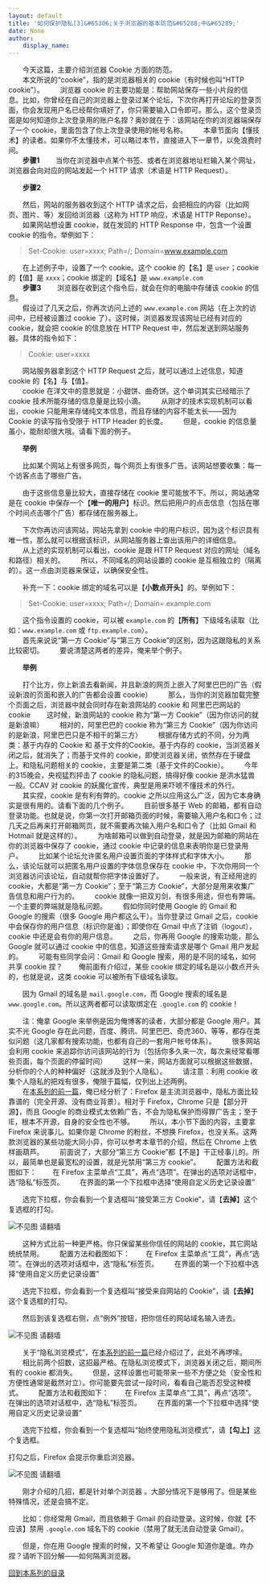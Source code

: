 ```yaml
---
layout: default
title: '如何保护隐私[3]&#65306;关于浏览器的基本防范&#65288;中&#65289;'
date: None
author:
    display_name: 
---
```


　　今天这篇，主要介绍浏览器 Cookie 方面的防范。  
　　本文所说的“cookie”，指的是浏览器相关的 cookie（有时候也叫“HTTP cookie”）。 　　浏览器 cookie 的主要功能是：帮助网站保存一些小片段的信息。比如，你曾经在自己的浏览器上登录过某个论坛，下次你再打开论坛的登录页面，你会发现用户名已经帮你填好了，你只需要输入口令即可。那么，这个登录页面是如何知道你上次登录用的账户名捏？奥妙就在于：该网站在你的浏览器端保存了一个 cookie，里面包含了你上次登录使用的帐号名称。 　　本章节面向【懂技术】的读者。如果你不太懂技术，可以略过本节，直接进入下一章节，以免浪费时间。  
　　**步骤1** 　　当你在浏览器中点某个书签、或者在浏览器地址栏输入某个网址，浏览器会向对应的网站发起一个 HTTP 请求（术语是 HTTP Request）。

　　**步骤2**

　　然后，网站的服务器收到这个 HTTP 请求之后，会把相应的内容（比如网页、图片、等）发回给浏览器（这称为 HTTP 响应，术语是 HTTP Reponse）。 　　如果网站想设置 cookie，就在发回的 HTTP Response 中，包含一个设置 cookie 的指令。举例如下：

> Set-Cookie: user=xxxx; Path=/; Domain=www.example.com

　　在上述例子中，设置了一个 cookie。这个 cookie 的【名】是 `user`；cookie 的【值】是 `xxxx`；cookie 绑定的【域名】是 `www.example.com`  
　　**步骤3** 　　浏览器在收到这个指令后，就会在你的电脑中存储该 cookie 的信息。  
　　假设过了几天之后，你再次访问上述的 `www.example.com` 网站（在上次的访问中，已经被设置过 cookie 了）。这时候，浏览器发现该网址已经有对应的 cookie，就会把 cookie 的信息放在 HTTP Request 中，然后发送到网站服务器。具体的指令如下：  

> Cookie: user=xxxx

　　网站服务器拿到这个 HTTP Request 之后，就可以通过上述信息，知道 cookie 的【名】与【值】。  
　　cookie 在洋文中的意思就是：小甜饼、曲奇饼。这个单词其实已经暗示了 cookie 技术所能存储的信息量是比较小滴。 　　从刚才的技术实现机制可以看出，cookie 只能用来存储纯文本信息，而且存储的内容不能太长——因为 Cookie 的读写指令受限于 HTTP Header 的长度。 　　但是，cookie 的信息量虽小，能耐却很大哦。请看下面的例子。

　　**举例**

　　比如某个网站上有很多网页，每个网页上有很多广告。该网站想要收集：每一个访客点击了哪些广告。

　　由于这些信息量比较大，直接存储在 cookie 里可能放不下。所以，网站通常是在 cookie 中保存一个【**唯一的用户**】标识。然后把用户的点击信息（包括在哪个时间点击哪个广告）都存储在服务器上。

　　下次你再访问该网站，网站先拿到 cookie 中的用户标识，因为这个标识具有唯一性，那么就可以根据该标识，从网站服务器上查出该用户的详细信息。 　　从上述的实现机制可以看出，cookie 是跟 HTTP Request 对应的网址（域名和路径）相关的。 　　所以，不同域名的网站设置的 cookie 是互相独立的（隔离的）。这一点由浏览器来保证，以确保安全性。

　　补充一下：cookie 绑定的域名可以是【**小数点开头**】的。举例如下：

  

> Set-Cookie: user=xxxx; Path=/; Domain=.example.com

　　这个指令设置的 cookie，可以被 `example.com` 的【**所有**】下级域名读取（比如：`www.example.com` 或 `ftp.example.com`）。  
　　首先来说说“第一方 Cookie”与“第三方 Cookie”的区别，因为这跟隐私的关系比较密切。 　　要说清楚这两者的差异，俺来举个例子。

　　**举例**

　　打个比方，你上新浪去看新闻，并且新浪的网页上嵌入了阿里巴巴的广告（假设新浪的页面和嵌入的广告都会设置 cookie） 　　那么，当你的浏览器加载完整个页面之后，浏览器中就会同时存在新浪网站的 cookie 和 阿里巴巴网站的 cookie 　　这时候，新浪网站的 cookie 称为“第一方 Cookie”（因为你访问的就是新浪嘛） 　　相对的，阿里巴巴的 cookie 称为“第三方 Cookie”（因为你访问的是新浪，阿里巴巴只是不相干的第三方） 　　根据存储方式的不同，分为两类：基于内存的 Cookie 和 基于文件的Cookie。基于内存的 cookie，当浏览器关闭之后，就消失了；而基于文件的 cookie，即使浏览器关闭，依然存在于硬盘上。和隐私问题相关的 cookie，主要是第二类（基于文件的Cookie）。 　　今年的315晚会，央视猛烈抨击了 cookie 的隐私问题，搞得好像 cookie 是洪水猛兽一般。CCAV 对 cookie 的妖魔化宣传，典型是用来吓唬不懂技术的外行。 　　其实捏，cookie 是有利有弊的。cookie 之所以应用这么广泛，因为它本身确实是很有用的。请看下面的几个例子。 　　目前很多基于 Web 的邮箱，都有自动登录功能。也就是说，你第一次打开邮箱页面的时候，需要输入用户名和口令；过几天之后再来打开邮箱网页，就不需要再次输入用户名和口令了（比如 Gmail 和 Hotmail 就是这样的）。 　　为啥邮箱可以做到自动登录，就是因为邮箱的网站在你的浏览器中保存了 cookie，通过 cookie 中记录的信息来表明你是已登录用户。 　　比如某个论坛允许匿名用户设置页面的字体样式和字体大小。 　　那么，该论坛就可以把匿名用户设置的字体信息保存在 cookie 中，下次你用同一个浏览器访问该论坛，自动就帮你把字体设置好了。 　　一般来说，有正经用途的 cookie，大都是“第一方 Cookie”；至于“第三方 Cookie”，大部分是用来收集广告信息和用户行为的。 　　cookie 就像一把双刃剑，有很多用途，但也有弊端。一个主要的弊端就是隐私问题。 　　假如你同时使用 Google 的 Gmail 和 Google 的搜索（很多 Google 用户都这么干）。当你登录过 Gmail 之后，cookie 中会保存你的用户信息（标识你是谁）；即使你在 Gmail 中点了注销（logout），cookie 中还是会有你的用户信息。 　　之后，你再用 Google 的搜索功能，那么 Google 就可以通过 cookie 中的信息，知道这些搜索请求是哪个 Gmail 用户发起的。 　　可能有些同学会问：Gmail 和 Google 搜索，用的是不同的域名，如何共享 cookie 捏？ 　　俺前面有介绍过，某些 cookie 绑定的域名是以小数点开头的，也就是说，这类 cookie 可以被所有下级域名读取。

　　因为 Gmail 的域名是 `mail.google.com`，而 Google 搜索的域名是 `www.google.com`。所以这两者都可以读取绑定在 `.google.com` 的 cookie！

　　注：俺拿 Google 来举例是因为俺博客的读者，大部分都是 Google 用户。其实不光 Google 存在此问题，百度、腾讯、阿里巴巴、奇虎360、等等，都存在类似问题（这几家都有搜索功能，也都有自己的一套用户帐号体系）。 　　很多网站会利用 cookie 来追踪你访问该网站的行为（包括你多久来一次，每次来经常看哪些页面，每个页面的停留时间） 　　这样一来，网站方面就可以根据这些数据，分析你的个人的种种偏好（这就涉及到个人隐私）。 　　请注意：利用 cookie 收集个人隐私的把戏有很多，俺限于篇幅，仅列出上述两例。  
　　在[本系列的前一篇](https://program-think.blogspot.com/2013/06/privacy-protection-2.html)，俺已经分析了：Firefox 是主流浏览器中，隐私方面比较靠谱的（完全开源、没有商业背景）。相对于 Firefox，Chrome 只是【部分开源】，而且 Google 的商业模式太依赖广告，不会为隐私保护而得罪广告主；至于 IE，根本不开源，自身的安全性也不够。 　　所以，本小节下面的内容，主要拿 Firefox 来说事儿。如果你是 Chrome 的粉丝，不想换 Firefox，也没关系。这两款浏览器的某些功能大同小异，你可以参考本章节的介绍，然后在 Chrome 上依样画葫芦。 　　前面说了，大部分“第三方 Cookie”都【不是】干正经事儿的。所以，最简单也是最宽松的设置，就是光禁用“第三方 cookie”。 　　配置方法和截图如下： 　　在 Firefox 主菜单点“工具”，再点“选项”。在弹出的选项对话框中，选“隐私”标签页。 　　在界面的第一个下拉框中选择“使用自定义历史记录设置”

　　选完下拉框，你会看到一个复选框叫“接受第三方 Cookie”，请【**去掉**】这个复选框的打勾。

  

![不见图 请翻墙](https://lh6.googleusercontent.com/GJzSlsOnwLZJfy1M3dkWU-0-Hvw7sW7XDwf_gQZ9SybX-77bHOc3xM0ziyInR528e7P8bDXexSds_euw-AWZUUiGoPS-xNF2FNSor9U0ZY5yejRpLN8IYbl4u245)

  
　　这种方式比前一种更严格。你只保留某些你信任的网站的 cookie，其它网站统统禁用。 　　配置方法和截图如下： 　　在 Firefox 主菜单点“工具”，再点“选项”。在弹出的选项对话框中，选“隐私”标签页。 　　在界面的第一个下拉框中选择“使用自定义历史记录设置”

　　选完下拉框，你会看到一个复选框叫“接受来自网站的 Cookie”，请【**去掉**】这个复选框的打勾。

　　然后到该复选框右侧，点“例外”按钮，把你信任的网站域名输入进去。

![不见图 请翻墙](https://lh3.googleusercontent.com/MZ1NihopvgmG_FrHnavEGYjX1BKrm3E-h7GEa78mYLfTFHVwx7VY8jM_GFtw2zN3gTeCQH1Cq1Cq3K9vqY7-OExOgd0_eF_0_lzfXJlBWvdsKfwofgZz7quEa7s)

  
  
　　关于“隐私浏览模式”，在[本系列的前一篇](https://program-think.blogspot.com/2013/06/privacy-protection-2.html)已经介绍过了，此处不再啰嗦。 　　相比前两个招数，这招最严格。在隐私浏览模式下，浏览器关闭之后，期间所有的 cookie 都消失。 　　但是，这样设置也可能带来一些不方便之处（安全性和方便性通常是截然对立）。你可能要先尝试一段时间，看看自己能否忍受这种模式。 　　配置方法和截图如下： 　　在 Firefox 主菜单点“工具”，再点“选项”。在弹出的选项对话框中，选“隐私”标签页。 　　在界面的第一个下拉框中选择“使用自定义历史记录设置”

　　选完下拉框，你会看到一个复选框叫“始终使用隐私浏览模式”，请【**勾上**】这个复选框。

打勾之后，Firefox 会提示你重启浏览器。

![不见图 请翻墙](https://lh4.googleusercontent.com/KJNGaP3kThZTwB2_nqDR38Yz1F0phVDeL5pEg6oQNuirk3hWqC_0wLYoZu4zhtbD3BKpN31WxmszClX6M9M7tvgK7vD09SwUKTOS69EHTyt8kypdaOmpekjatWQ)

  
　　刚才介绍的几招，都是针对单个浏览器 。大部分情况下是够用了。但是某些特殊情况，还是会搞不定。

　　比如：你经常用 Gmail，而且依赖于 Gmail 的自动登录。这时候，你就【不应该】禁用 `.google.com` 域名下的 cookie（禁用了就无法自动登录 Gmail）。

　　但是，你在用 Google 搜索的时候，又不希望让 Google 知道你是谁。咋办捏？请听下回分解——如何隔离浏览器。

[回到本系列的目录](https://program-think.blogspot.com/2013/06/privacy-protection-0.html#index)

